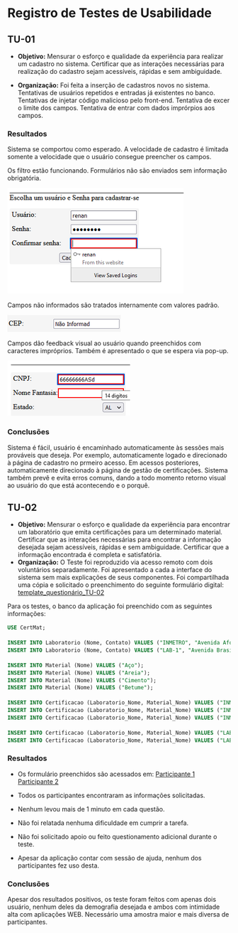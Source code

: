 # Registro de Testes de Usabilidade

## TU-01

* **Objetivo:** Mensurar o esforço e qualidade da experiência para realizar um cadastro no sistema. Certificar que as interações necessárias para realização do cadastro sejam acessíveis, rápidas e sem ambiguidade.

* **Organização:** Foi feita a inserção de cadastros novos no sistema. Tentativas de usuários repetidos e entradas já existentes no banco. Tentativas de injetar código malicioso pelo front-end. Tentativa de excer o limite dos campos. Tentativa de entrar com dados imprórpios aos campos.

### Resultados

Sistema se comportou como esperado. A velocidade de cadastro é limitada somente a velocidade que o usuário consegue preencher os campos.

Os filtro estão funcionando. Formulários não são enviados sem informação obrigatória. 

![campo alarmando](img/teste_tu01-01.PNG)

Campos não informados são tratados internamente com valores padrão.

![valor padrão](img/teste_tu01-02.PNG)

Campos dão feedback visual ao usuário quando preenchidos com caracteres impróprios. Também é apresentado o que se espera via pop-up.

![valor padrão](img/teste_tu01-03.PNG)

### Conclusões
Sistema é fácil, usuário é encaminhado automaticamente às sessões mais prováveis que deseja. Por exemplo, automaticamente logado e direcionado à página de cadastro no prmeiro acesso. Em acessos posteriores, automaticamente direcionado à página de gestão de certificações. Sistema também prevê e evita erros comuns, dando a todo momento retorno visual ao usuário do que está acontecendo e o porquê. 

## TU-02

* **Objetivo:** Mensurar o esforço e qualidade da experiência para encontrar um laboratório que emita certificações para um determinado material. Certificar que as interações necessárias para encontrar a informação desejada sejam acessíveis, rápidas e sem ambiguidade. Certificar que a informação encontrada é completa e satisfatória.
* **Organização:** O Teste foi reproduzido via acesso remoto com dois voluntários separadamente. Foi apresentado a cada a interface do sistema sem mais explicações de seus componentes. Foi compartilhada uma cópia e solicitado o preenchimento do seguinte formulário digital: [template_questionário_TU-02](forms/template_questionário_TU-02.pdf)  

Para os testes, o banco da aplicação foi preenchido com as seguintes informações:

```sql
USE CertMat;

INSERT INTO Laboratorio (Nome, Contato) VALUES ("INMETRO", "Avenida Afonso Pena, Nº 666, Belo Horizonte, MG, CEP: 34800-000");
INSERT INTO Laboratorio (Nome, Contato) VALUES ("LAB-1", "Avenida Brasil, Nº 420, Outro Amarelo, TU, CEP: 10000-000");

INSERT INTO Material (Nome) VALUES ("Aço");
INSERT INTO Material (Nome) VALUES ("Areia");
INSERT INTO Material (Nome) VALUES ("Cimento");
INSERT INTO Material (Nome) VALUES ("Betume");

INSERT INTO Certificacao (Laboratorio_Nome, Material_Nome) VALUES ("INMETRO", "Aço");
INSERT INTO Certificacao (Laboratorio_Nome, Material_Nome) VALUES ("INMETRO", "Areia");
INSERT INTO Certificacao (Laboratorio_Nome, Material_Nome) VALUES ("INMETRO", "Cimento");

INSERT INTO Certificacao (Laboratorio_Nome, Material_Nome) VALUES ("LAB-1", "Aço");
INSERT INTO Certificacao (Laboratorio_Nome, Material_Nome) VALUES ("LAB-1", "Betume");
```

### Resultados

* Os formulário preenchidos são acessados em:
 [Participante 1](forms/Rodolfo_questionário_TU-02.pdf)
 [Participante 2](forms/Guilherme_questionário_TU-02.pdf)

* Todos os participantes encontraram as informações solicitadas.
* Nenhum levou mais de 1 minuto em cada questão.
* Não foi relatada nenhuma dificuldade em cumprir a tarefa.
* Não foi solicitado apoio ou feito questionamento adicional durante o teste.
* Apesar da aplicação contar com sessão de ajuda, nenhum dos participantes fez uso desta.

### Conclusões

Apesar dos resultados positivos, os teste foram feitos com apenas dois usuário, nenhum deles da demografia desejada e ambos com intimidade alta com aplicações WEB.
Necessário uma amostra maior e mais diversa de participantes.

